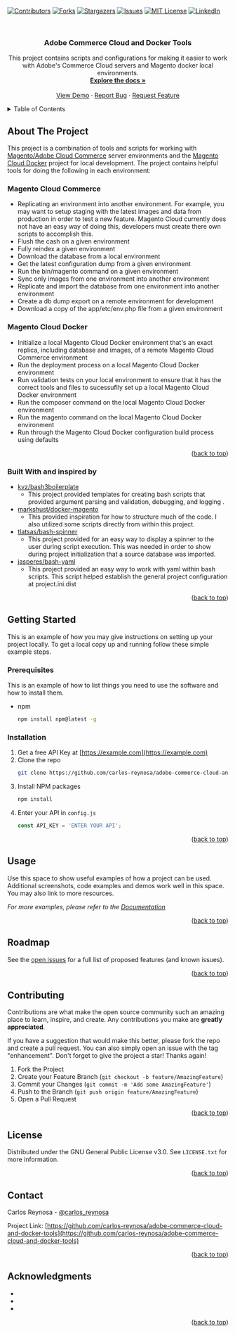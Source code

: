 <div id="top"></div>

<!-- PROJECT SHIELDS -->
<!--
*** I'm using markdown "reference style" links for readability.
*** Reference links are enclosed in brackets [ ] instead of parentheses ( ).
*** See the bottom of this document for the declaration of the reference variables
*** for contributors-url, forks-url, etc. This is an optional, concise syntax you may use.
*** https://www.markdownguide.org/basic-syntax/#reference-style-links
-->
[![Contributors][contributors-shield]][contributors-url]
[![Forks][forks-shield]][forks-url]
[![Stargazers][stars-shield]][stars-url]
[![Issues][issues-shield]][issues-url]
[![MIT License][license-shield]][license-url]
[![LinkedIn][linkedin-shield]][linkedin-url]



<!-- PROJECT LOGO -->
<br />
<div align="center">

<h3 align="center">Adobe Commerce Cloud and Docker Tools</h3>

  <p align="center">
    This project contains scripts and configurations for making it easier to work with Adobe's Commerce Cloud servers and Magento docker local environments. 
    <br />
    <a href="https://github.com/carlos-reynosa/adobe-commerce-cloud-and-docker-tools"><strong>Explore the docs »</strong></a>
    <br />
    <br />
    <a href="https://github.com/carlos-reynosa/adobe-commerce-cloud-and-docker-tools">View Demo</a>
    ·
    <a href="https://github.com/carlos-reynosa/adobe-commerce-cloud-and-docker-tools/issues">Report Bug</a>
    ·
    <a href="https://github.com/carlos-reynosa/adobe-commerce-cloud-and-docker-tools/issues">Request Feature</a>
  </p>
</div>



<!-- TABLE OF CONTENTS -->
<details>
  <summary>Table of Contents</summary>
  <ol>
    <li>
      <a href="#about-the-project">About The Project</a>
      <ul>
        <li><a href="#built-with">Built With</a></li>
      </ul>
    </li>
    <li>
      <a href="#getting-started">Getting Started</a>
      <ul>
        <li><a href="#prerequisites">Prerequisites</a></li>
        <li><a href="#installation">Installation</a></li>
      </ul>
    </li>
    <li><a href="#usage">Usage</a></li>
    <li><a href="#roadmap">Roadmap</a></li>
    <li><a href="#contributing">Contributing</a></li>
    <li><a href="#license">License</a></li>
    <li><a href="#contact">Contact</a></li>
    <li><a href="#acknowledgments">Acknowledgments</a></li>
  </ol>
</details>



<!-- ABOUT THE PROJECT -->
## About The Project

This project is a combination of tools and scripts for working with [Magento/Adobe Cloud Commerce](https://github.com/magento/magento-cloud) server environments and the [Magento Cloud Docker](https://github.com/magento/magento-cloud-docker) project for local development. The project contains helpful tools for doing the following in each environment:

### Magento Cloud Commerce
- Replicating an environment into another environment. For example, you may want to setup staging with the latest images and data from production in order to test a new feature. Magento Cloud currently does not have an easy way of doing this, developers must create there own scripts to accomplish this. 
- Flush the cash on a given environment
- Fully reindex a given environment
- Download the database from a local environment
- Get the latest configuration dump from a given environment
- Run the bin/magento command on a given environment
- Sync only images from one environment into another environment
- Replicate and import the database from one environment into another environment 
- Create a db dump export on a remote environment for development  
- Download a copy of the app/etc/env.php file from a given environment 

### Magento Cloud Docker
- Initialize a local Magento Cloud Docker environment that's an exact replica, including database and images, of a remote Magento Cloud Commerce environment
- Run the deployment process on a local Magento Cloud Docker environment
- Run validation tests on your local environment to ensure that it has the correct tools and files to sucessuflly set up a local Magento Cloud Docker environment
- Run the composer command on the local Magento Cloud Docker environment
- Run the magento command on the local Magento Cloud Docker environment
- Run through the Magento Cloud Docker configuration build process using defaults 

<p align="right">(<a href="#top">back to top</a>)</p>



### Built With and inspired by

* [kvz/bash3boilerplate](https://github.com/kvz/bash3boilerplate)
    - This project provided templates for creating bash scripts that provided argument parsing and validation, debugging, and logging .
* [markshust/docker-magento](https://github.com/markshust/docker-magento) 
    - This provided inspiration for how to structure much of the code. I also utilized some scripts directly from within this project. 
* [tlatsas/bash-spinner](https://github.com/tlatsas/bash-spinner)
    - This project provided for an easy way to display a spinner to the user during script execution. This was needed in order to show during project initialization that a source database was imported. 
* [jasperes/bash-yaml](https://github.com/jasperes/bash-yaml)
    - This project provided an easy way to work with yaml within bash scripts. This script helped establish the general project configuration at project.ini.dist

<p align="right">(<a href="#top">back to top</a>)</p>



<!-- GETTING STARTED -->
## Getting Started

This is an example of how you may give instructions on setting up your project locally.
To get a local copy up and running follow these simple example steps.

### Prerequisites

This is an example of how to list things you need to use the software and how to install them.
* npm
  ```sh
  npm install npm@latest -g
  ```

### Installation

1. Get a free API Key at [https://example.com](https://example.com)
2. Clone the repo
   ```sh
   git clone https://github.com/carlos-reynosa/adobe-commerce-cloud-and-docker-tools.git
   ```
3. Install NPM packages
   ```sh
   npm install
   ```
4. Enter your API in `config.js`
   ```js
   const API_KEY = 'ENTER YOUR API';
   ```

<p align="right">(<a href="#top">back to top</a>)</p>



<!-- USAGE EXAMPLES -->
## Usage

Use this space to show useful examples of how a project can be used. Additional screenshots, code examples and demos work well in this space. You may also link to more resources.

_For more examples, please refer to the [Documentation](https://example.com)_

<p align="right">(<a href="#top">back to top</a>)</p>



<!-- ROADMAP -->
## Roadmap

See the [open issues](https://github.com/carlos-reynosa/adobe-commerce-cloud-and-docker-tools/issues) for a full list of proposed features (and known issues).

<p align="right">(<a href="#top">back to top</a>)</p>



<!-- CONTRIBUTING -->
## Contributing

Contributions are what make the open source community such an amazing place to learn, inspire, and create. Any contributions you make are **greatly appreciated**.

If you have a suggestion that would make this better, please fork the repo and create a pull request. You can also simply open an issue with the tag "enhancement".
Don't forget to give the project a star! Thanks again!

1. Fork the Project
2. Create your Feature Branch (`git checkout -b feature/AmazingFeature`)
3. Commit your Changes (`git commit -m 'Add some AmazingFeature'`)
4. Push to the Branch (`git push origin feature/AmazingFeature`)
5. Open a Pull Request

<p align="right">(<a href="#top">back to top</a>)</p>



<!-- LICENSE -->
## License

Distributed under the GNU General Public License v3.0. See `LICENSE.txt` for more information.

<p align="right">(<a href="#top">back to top</a>)</p>



<!-- CONTACT -->
## Contact

Carlos Reynosa - [@carlos_reynosa](https://twitter.com/carlos_reynosa) 

Project Link: [https://github.com/carlos-reynosa/adobe-commerce-cloud-and-docker-tools](https://github.com/carlos-reynosa/adobe-commerce-cloud-and-docker-tools)

<p align="right">(<a href="#top">back to top</a>)</p>



<!-- ACKNOWLEDGMENTS -->
## Acknowledgments

* []()
* []()
* []()

<p align="right">(<a href="#top">back to top</a>)</p>



<!-- MARKDOWN LINKS & IMAGES -->
<!-- https://www.markdownguide.org/basic-syntax/#reference-style-links -->
[contributors-shield]: https://img.shields.io/github/contributors/carlos-reynosa/adobe-commerce-cloud-and-docker-tools.svg?style=for-the-badge
[contributors-url]: https://github.com/carlos-reynosa/adobe-commerce-cloud-and-docker-tools/graphs/contributors
[forks-shield]: https://img.shields.io/github/forks/carlos-reynosa/adobe-commerce-cloud-and-docker-tools.svg?style=for-the-badge
[forks-url]: https://github.com/carlos-reynosa/adobe-commerce-cloud-and-docker-tools/network/members
[stars-shield]: https://img.shields.io/github/stars/carlos-reynosa/adobe-commerce-cloud-and-docker-tools.svg?style=for-the-badge
[stars-url]: https://github.com/carlos-reynosa/adobe-commerce-cloud-and-docker-tools/stargazers
[issues-shield]: https://img.shields.io/github/issues/carlos-reynosa/adobe-commerce-cloud-and-docker-tools.svg?style=for-the-badge
[issues-url]: https://github.com/carlos-reynosa/adobe-commerce-cloud-and-docker-tools/issues
[license-shield]: https://img.shields.io/github/license/carlos-reynosa/adobe-commerce-cloud-and-docker-tools.svg?style=for-the-badge
[license-url]: https://github.com/carlos-reynosa/adobe-commerce-cloud-and-docker-tools/blob/master/LICENSE.txt
[linkedin-shield]: https://img.shields.io/badge/-LinkedIn-black.svg?style=for-the-badge&logo=linkedin&colorB=555
[linkedin-url]: https://linkedin.com/in/carlosrn
[product-screenshot]: images/screenshot.png
